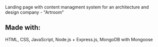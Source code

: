 Landing page with content managment system for an architecture and design company - "Artroom"

## Made with:
HTML, CSS, JavaScript, Node.js + Express.js, MongoDB with Mongoose

